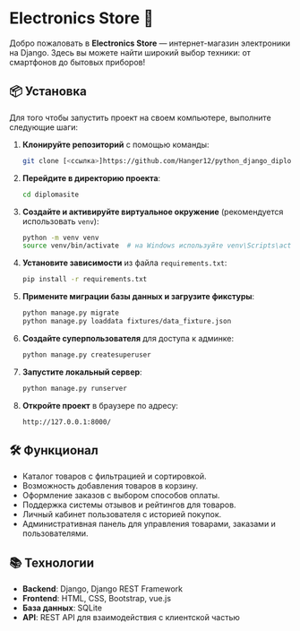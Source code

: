 # Electronics Store 🛒

Добро пожаловать в **Electronics Store** — интернет-магазин электроники на Django. Здесь вы можете найти широкий выбор техники: от смартфонов до бытовых приборов!

## 📦 Установка

Для того чтобы запустить проект на своем компьютере, выполните следующие шаги:

1. **Клонируйте репозиторий** с помощью команды:
    ```bash
    git clone [<ссылка>]https://github.com/Hanger12/python_django_diploma.git)
    ```

2. **Перейдите в директорию проекта**:
    ```bash
    cd diplomasite
    ```

3. **Создайте и активируйте виртуальное окружение** (рекомендуется использовать `venv`):
    ```bash
    python -m venv venv
    source venv/bin/activate  # на Windows используйте venv\Scripts\activate
    ```

4. **Установите зависимости** из файла `requirements.txt`:
    ```bash
    pip install -r requirements.txt
    ```

5. **Примените миграции базы данных и загрузите фикстуры**:
    ```bash
    python manage.py migrate
    python manage.py loaddata fixtures/data_fixture.json
    ```

6. **Создайте суперпользователя** для доступа к админке:
    ```bash
    python manage.py createsuperuser
    ```

7. **Запустите локальный сервер**:
    ```bash
    python manage.py runserver
    ```

8. **Откройте проект** в браузере по адресу:
    ```
    http://127.0.0.1:8000/
    ```

## 🛠 Функционал

- Каталог товаров с фильтрацией и сортировкой.
- Возможность добавления товаров в корзину.
- Оформление заказов с выбором способов оплаты.
- Поддержка системы отзывов и рейтингов для товаров.
- Личный кабинет пользователя с историей покупок.
- Административная панель для управления товарами, заказами и пользователями.

## 📚 Технологии

- **Backend**: Django, Django REST Framework
- **Frontend**: HTML, CSS, Bootstrap, vue.js
- **База данных**: SQLite
- **API**: REST API для взаимодействия с клиентской частью
